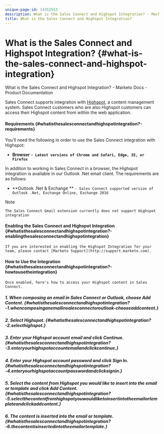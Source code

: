 ```yaml
---
unique-page-id: 14352553
description: What is the Sales Connect and Highspot Integration? - Marketo Docs - Product Documentation
title: What is the Sales Connect and Highspot Integration?
---
```


# What is the Sales Connect and Highspot Integration? {#what-is-the-sales-connect-and-highspot-integration}

What is the Sales Connect and Highspot Integration? - Marketo Docs - Product Documentation

Sales Connect supports integration with [Highspot](https://www.highspot.com/), a content management system. Sales Connect customers who are also Highspot customers can access their Highspot content from within the web application.

#### Requirements {#whatisthesalesconnectandhighspotintegration?-requirements}

You’ll need the following in order to use the Sales Connect integration with Highspot:

* **Browser `- Latest versions of Chrome and Safari, Edge, IE, or Firefox`**

In addition to working in Sales Connect in a browser, the Highspot integration is available in our Outlook .Net email client. The requirements are as follows:

* **Outlook .Net & Exchange ** `- Sales Connect supported version of Outlook .Net, Exchange Online, Exchange 2016`

>[!NOTE]
>
>`The Sales Connect Gmail extension currently does not support Highspot integration`

#### Enabling the Sales Connect and Highspot Integration {#whatisthesalesconnectandhighspotintegration?-enablingthesalesconnectandhighspotintegration}

`If you are interested in enabling the Highspot Integration for your team, please contact [Marketo Support](http://support.marketo.com).   
`

#### How to Use the Integration {#whatisthesalesconnectandhighspotintegration?-howtousetheintegration}

`Once enabled, here's how to access your Highspot content in Sales Connect.`

##### 1. When composing an email in Sales Connect or Outlook, choose Add Content. {#whatisthesalesconnectandhighspotintegration?-1.whencomposinganemailinsalesconnectoroutlook-chooseaddcontent.}

##### 2. Select Highspot. {#whatisthesalesconnectandhighspotintegration?-2.selecthighspot.}

##### 3. Enter your Highspot account email and click Continue. {#whatisthesalesconnectandhighspotintegration?-3.enteryourhighspotaccountemailandclickcontinue.}

##### 4. Enter your Highspot account password and click Sign In. {#whatisthesalesconnectandhighspotintegration?-4.enteryourhighspotaccountpasswordandclicksignin.}

##### 5. Select the content from Highspot you would like to insert into the email or template and click Add Content. {#whatisthesalesconnectandhighspotintegration?-5.selectthecontentfromhighspotyouwouldliketoinsertintotheemailortemplateandclickaddcontent.}

##### 6. The content is inserted into the email or template. {#whatisthesalesconnectandhighspotintegration?-6.thecontentisinsertedintotheemailortemplate.}

